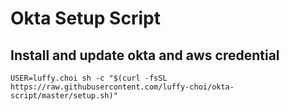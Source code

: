 # Okta Setup Script
## Install and update okta and aws credential

```
USER=luffy.choi sh -c "$(curl -fsSL https://raw.githubusercontent.com/luffy-choi/okta-script/master/setup.sh)"
```

